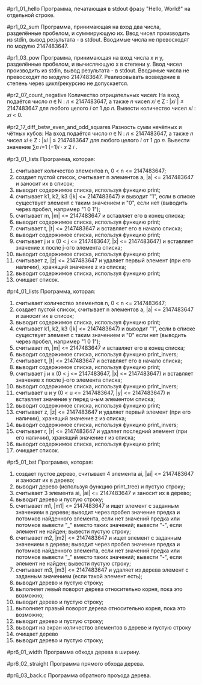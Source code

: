 #pr1_01_hello
Программа, печатающая в stdout фразу "Hello, World!" на отдельной строке.

#pr1_02_sum
Программа, принимающая на вход два числа, разделённые пробелом, и суммирующую их. Ввод чисел производить из stdin, вывод результата - в stdout. Вводимые числа не превосходят по модулю 2147483647.

#pr1_03_pow
Программа, принимающая на вход числа x и y, разделённые пробелом, и вычисляющую x в степени y. Ввод чисел производить из stdin, вывод результата - в stdout. Вводимые числа не превосходят по модулю 2147483647. Реализовывать возведение в степень через цикл/рекурсию не допускается.

#pr2_07_count_negative
Количество отрицательных чисел:
На вход подаётся
число 𝑛 ∈ N : 𝑛 ≤ 2147483647, а также 𝑛 чисел 𝑥𝑖 ∈ Z : |𝑥𝑖
| ≤ 2147483647
для любого целого 𝑖 от 1 до 𝑛. Вывести количество чисел 𝑥𝑖
: 𝑥𝑖 < 0.

#pr2_17_diff_betw_even_and_odd_squares
Разность сумм нечётных и чётных кубов:
На
вход подаётся число 𝑛 ∈ N : 𝑛 ≤ 2147483647, а также 𝑛 чисел 𝑥𝑖 ∈
Z : |𝑥𝑖
| ≤ 2147483647 для любого целого 𝑖 от 1 до 𝑛. Вывести значение
∑︁𝑛
𝑖=1
(−1)𝑖
· 𝑥
2
𝑖
.

#pr3_01_lists 
Программа, которая:
1.	считывает количество элементов n, 0 < n <= 2147483647;
2.	создает пустой список, считывает n элементов a, |a| <= 2147483647 и заносит их в список;
3.	выводит содержимое списка, используя функцию print;
4.	считывает k1, k2, k3 (|k| <= 2147483647) и выводит "1", если в списке существует элемент с таким значением и "0", если нет (выводить через пробел, например "1 0 1");
5.	считывает m, |m| <= 2147483647 и вставляет его в конец списка;
6.	выводит содержимое списка, используя функцию print;
7.	считывает t, |t| <= 2147483647 и вставляет его в начало списка;
8.	выводит содержимое списка, используя функцию print;
9.	считывает j и x (0 < j <= 2147483647, |x| <= 2147483647) и вставляет значение x после j-ого элемента списка;
10.	выводит содержимое списка, используя функцию print;
11.	считывает z, |z| <= 2147483647 и удаляет первый элемент (при его наличии), хранящий значение z из списка;
12.	выводит содержимое списка, используя функцию print;
13.	очищает список.

#pr4_01_lists
Программа, которая:
1.	считывает количество элементов n, 0 < n <= 2147483647;
2.	создает пустой список, считывает n элементов a, |a| <= 2147483647 и заносит их в список;
3.	выводит содержимое списка, используя функцию print;
4.	считывает k1, k2, k3 (|k| <= 2147483647) и выводит "1", если в списке существует элемент с таким значением и "0" если нет (выводить через пробел, например "1 0 1");
5.	считывает m, |m| <= 2147483647 и вставляет его в конец списка;
6.	выводит содержимое списка, используя функцию print_invers;
7.	считывает t, |t| <= 2147483647 и вставляет его в начало списка;
8.	выводит содержимое списка, используя функцию print;
9.	считывает j и x (0 < j <= 2147483647, |x| <= 2147483647) и вставляет значение x после j-ого элемента списка;
10.	выводит содержимое списка, используя функцию print_invers;
11.	считывает u и y (0 < u <= 2147483647, |y| <= 2147483647) и вставляет значение y перед u-ым элементом списка;
12.	выводит содержимое списка, используя функцию print;
13.	считывает z, |z| <= 2147483647 и удаляет первый элемент (при его наличии), хранящий значение z из списка;
14.	выводит содержимое списка, используя функцию print_invers;
15.	считывает r, |r| <= 2147483647 и удаляет последний элемент (при его наличии), хранящий значение r из списка;
16.	выводит содержимое списка, используя функцию print;
17.	очищает список.

#pr5_01_bst
Программа, которая:
1.	создает пустое дерево, считывает 4 элемента ai, |ai| <= 2147483647 и заносит их в дерево;
2.	выводит дерево (используя функцию print_tree) и пустую строку;
3.	считывает 3 элемента ai, |ai| <= 2147483647 и заносит их в дерево;
4.	выводит дерево и пустую строку;
5.	считывает m1, |m1| <= 2147483647 и ищет элемент с заданным значением в дереве; выводит через пробел значение предка и потомков найденного элемента, если нет значений предка или потомков вывести "_" вместо таких значений; вывести "-", если элемент не найден; вывести пустую строку;
6.	считывает m2, |m2| <= 2147483647 и ищет элемент с заданным значением в дереве; выводит через пробел значение предка и потомков найденного элемента, если нет значений предка или потомков вывести "_" вместо таких значений; вывести "-", если элемент не найден; вывести пустую строку;
7.	считывает m3, |m3| <= 2147483647 и удаляет из дерева элемент с заданным значением (если такой элемент есть);
8.	выводит дерево и пустую строку;
9.	выполняет левый поворот дерева относительно корня, пока это возможно;
10.	выводит дерево и пустую строку;
11.	выполняет правый поворот дерева относительно корня, пока это возможно;
12.	выводит дерево и пустую строку;
13.	выводит на экран количество элементов в дереве и пустую строку
14.	очищает дерево
15.	выводит дерево и пустую строку;

#pr6_01_width
Программа обхода дерева в ширину.

#pr6_02_straight
Программа прямого обхода дерева.

#pr6_03_back.c
Программа обратного проъода дерева.
